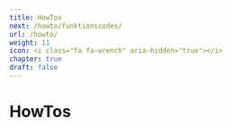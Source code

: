 ```yaml
---
title: HowTos
next: /howto/funktionscodes/
url: /howto/
weight: 11
icon: <i class="fa fa-wrench" aria-hidden="true"></i>
chapter: true
draft: false
---
```


# HowTos
